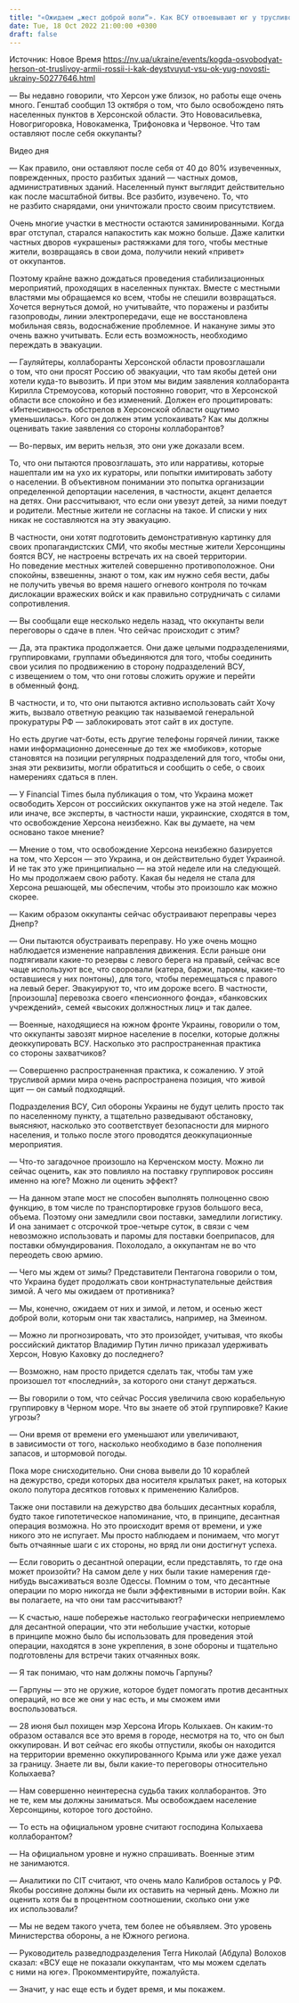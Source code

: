 ```yaml
---
title: "«Ожидаем „жест доброй воли“». Как ВСУ отвоевывают юг у трусливой армии РФ — интервью с Натальей Гуменюк"
date: Tue, 18 Oct 2022 21:00:00 +0300
draft: false
---
```

Источник: Новое Время https://nv.ua/ukraine/events/kogda-osvobodyat-herson-ot-truslivoy-armii-rossii-i-kak-deystvuyut-vsu-ok-yug-novosti-ukrainy-50277646.html


— Вы недавно говорили, что Херсон уже близок, но работы еще очень много. Генштаб сообщил 13 октября о том, что было освобождено пять населенных пунктов в Херсонской области. Это Нововасильевка, Новогригоровка, Новокаменка, Трифоновка и Червоное. Что там оставляют после себя оккупанты?

 Видео дня   

— Как правило, они оставляют после себя от 40 до 80% изувеченных, поврежденных, просто разбитых зданий — частных домов, административных зданий. Населенный пункт выглядит действительно как после масштабной битвы. Все разбито, изувечено. То, что не разбито снарядами, они уничтожали просто своим присутствием.

Очень многие участки в местности остаются заминированными. Когда враг отступал, старался напакостить как можно больше. Даже калитки частных дворов «украшены» растяжками для того, чтобы местные жители, возвращаясь в свои дома, получили некий «привет» от оккупантов.

Поэтому крайне важно дождаться проведения стабилизационных мероприятий, проходящих в населенных пунктах. Вместе с местными властями мы обращаемся ко всем, чтобы не спешили возвращаться. Хочется вернуться домой, но учитывайте, что поражены и разбиты газопроводы, линии электропередачи, еще не восстановлена мобильная связь, водоснабжение проблемное. И накануне зимы это очень важно учитывать. Если есть возможность, необходимо переждать в эвакуации.

— Гауляйтеры, коллаборанты Херсонской области провозглашали о том, что они просят Россию об эвакуации, что там якобы детей они хотели куда-то вывозить. И при этом мы видим заявления коллаборанта Кирилла Стремоусова, который постоянно говорит, что в Херсонской области все спокойно и без изменений. Должен его процитировать: «Интенсивность обстрелов в Херсонской области ощутимо уменьшилась». Кого он должен этим успокаивать? Как мы должны оценивать такие заявления со стороны коллаборантов?

— Во-первых, им верить нельзя, это они уже доказали всем.

То, что они пытаются провозглашать, это или нарративы, которые нашептали им на ухо их кураторы, или попытки имитировать заботу о населении. В объективном понимании это попытка организации определенной депортации населения, в частности, акцент делается на детях. Они рассчитывают, что если они увезут детей, за ними поедут и родители. Местные жители не согласны на такое. И списки у них никак не составляются на эту эвакуацию.

В частности, они хотят подготовить демонстративную картинку для своих пропагандистских СМИ, что якобы местные жители Херсонщины боятся ВСУ, не настроены встречать их на своей территории. Но поведение местных жителей совершенно противоположное. Они спокойны, взвешенны, знают о том, как им нужно себя вести, дабы не получить увечья во время нашего огневого контроля по точкам дислокации вражеских войск и как правильно сотрудничать с силами сопротивления.

— Вы сообщали еще несколько недель назад, что оккупанты вели переговоры о сдаче в плен. Что сейчас происходит с этим?

— Да, эта практика продолжается. Они даже целыми подразделениями, группировками, группами объединяются для того, чтобы соединить свои усилия по продвижению в сторону подразделений ВСУ, с извещением о том, что они готовы сложить оружие и перейти в обменный фонд.

В частности, и то, что они пытаются активно использовать сайт Хочу жить, вызвало ответную реакцию так называемой генеральной прокуратуры РФ — заблокировать этот сайт в их доступе.

Но есть другие чат-боты, есть другие телефоны горячей линии, также нами информационно донесенные до тех же «мобиков», которые становятся на позиции регулярных подразделений для того, чтобы они, зная эти реквизиты, могли обратиться и сообщить о себе, о своих намерениях сдаться в плен.

— У Financial Times была публикация о том, что Украина может освободить Херсон от российских оккупантов уже на этой неделе. Так или иначе, все эксперты, в частности наши, украинские, сходятся в том, что освобождение Херсона неизбежно. Как вы думаете, на чем основано такое мнение?

— Мнение о том, что освобождение Херсона неизбежно базируется на том, что Херсон — это Украина, и он действительно будет Украиной. И не так это уже принципиально — на этой неделе или на следующей. Но мы продолжаем свою работу. Какая бы неделя не стала для Херсона решающей, мы обеспечим, чтобы это произошло как можно скорее.

— Каким образом оккупанты сейчас обустраивают переправы через Днепр?

— Они пытаются обустраивать переправу. Но уже очень мощно наблюдается изменение направления движения. Если раньше они подтягивали какие-то резервы с левого берега на правый, сейчас все чаще используют все, что своровали (катера, баржи, паромы, какие-то оставшиеся у них понтоны), для того, чтобы перемещаться с правого на левый берег. Эвакуируют то, что им дороже всего. В частности, [произошла] перевозка своего «пенсионного фонда», «банковских учреждений», семей «высоких должностных лиц» и так далее.

— Военные, находящиеся на южном фронте Украины, говорили о том, что оккупанты завозят мирное население в поселки, которые должны деоккупировать ВСУ. Насколько это распространенная практика со стороны захватчиков?

— Совершенно распространенная практика, к сожалению. У этой трусливой армии мира очень распространена позиция, что живой щит — он самый подходящий.

Подразделения ВСУ, Сил обороны Украины не будут целить просто так по населенному пункту, а тщательно разведывают обстановку, выясняют, насколько это соответствует безопасности для мирного населения, и только после этого проводятся деоккупационные мероприятия.

— Что-то загадочное произошло на Керченском мосту. Можно ли сейчас оценить, как это повлияло на поставку группировок россиян именно на юге? Можно ли оценить эффект?

— На данном этапе мост не способен выполнять полноценно свою функцию, в том числе по транспортировке грузов большого веса, объема. Поэтому они замедлили свои поставки, замедлили логистику. И она занимает с отсрочкой трое-четыре суток, в связи с чем невозможно использовать и паромы для поставки боеприпасов, для поставки обмундирования. Похолодало, а оккупантам не во что переодеть свою армию.

— Чего мы ждем от зимы? Представители Пентагона говорили о том, что Украина будет продолжать свои контрнаступательные действия зимой. А чего мы ожидаем от противника?

— Мы, конечно, ожидаем от них и зимой, и летом, и осенью жест доброй воли, которым они так хвастались, например, на Змеином.

— Можно ли прогнозировать, что это произойдет, учитывая, что якобы российский диктатор Владимир Путин лично приказал удерживать Херсон, Новую Каховку до последнего?

— Возможно, нам просто придется сделать так, чтобы там уже произошел тот «последний», за которого они станут держаться.

— Вы говорили о том, что сейчас Россия увеличила свою корабельную группировку в Черном море. Что вы знаете об этой группировке? Какие угрозы?

— Они время от времени его уменьшают или увеличивают, в зависимости от того, насколько необходимо в базе пополнения запасов, и штормовой погоды.

Пока море снисходительно. Они снова вывели до 10 кораблей на дежурство, среди которых два носителя крылатых ракет, на которых около полутора десятков готовых к применению Калибров.

Также они поставили на дежурство два больших десантных корабля, будто такое гипотетическое напоминание, что, в принципе, десантная операция возможна. Но это происходит время от времени, и уже никого это не испугает. Мы просто наблюдаем и понимаем, что могут быть отчаянные шаги с их стороны, но вряд ли они достигнут успеха.

— Если говорить о десантной операции, если представлять, то где она может произойти? На самом деле у них были такие намерения где-нибудь высаживаться возле Одессы. Помним о том, что десантные операции по морю никогда не были эффективными в истории войн. Как вы полагаете, на что они там рассчитывают?

— К счастью, наше побережье настолько географически неприемлемо для десантной операции, что эти небольшие участки, которые в принципе можно было бы использовать для проведения этой операции, находятся в зоне укрепления, в зоне обороны и тщательно подготовлены для встречи таких отчаянных вояк.

— Я так понимаю, что нам должны помочь Гарпуны?

— Гарпуны — это не оружие, которое будет помогать против десантных операций, но все же они у нас есть, и мы сможем ими воспользоваться.

— 28 июня был похищен мэр Херсона Игорь Колыхаев. Он каким-то образом оставался все это время в городе, несмотря на то, что он был оккупирован. И вот сейчас его якобы отпустили, якобы он находится на территории временно оккупированного Крыма или уже даже уехал за границу. Знаете ли вы, были какие-то переговоры относительно Колыхаева?

— Нам совершенно неинтересна судьба таких коллаборантов. Это не те, кем мы должны заниматься. Мы освобождаем население Херсонщины, которое того достойно.

— То есть на официальном уровне считают господина Колыхаева коллаборантом?

— На официальном уровне и нужно спрашивать. Военные этим не занимаются.

— Аналитики по СІТ считают, что очень мало Калибров осталось у РФ. Якобы россияне должны были их оставить на черный день. Можно ли оценить хотя бы в процентном соотношении, сколько они уже их использовали?

— Мы не ведем такого учета, тем более не объявляем. Это уровень Министерства обороны, а не Южного региона.

— Руководитель разведподразделения Terra Николай (Абдула) Волохов сказал: «ВСУ еще не показали оккупантам, что мы можем сделать с ними на юге». Прокомментируйте, пожалуйста.

— Значит, у нас еще есть и будет время, и мы покажем.
